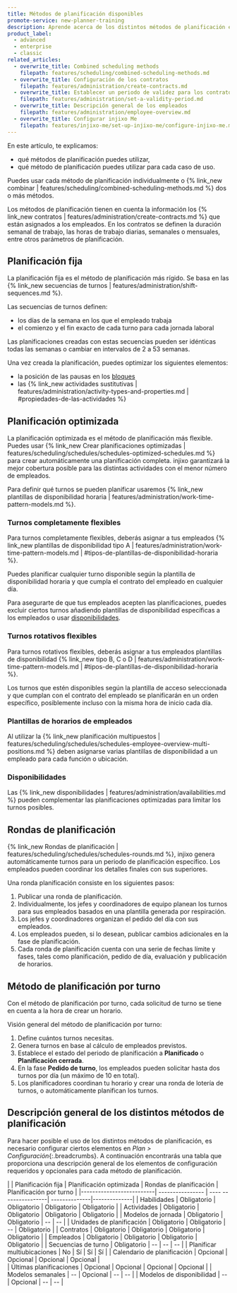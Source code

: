 ```yaml
---
title: Métodos de planificación disponibles
promote-service: new-planner-training
description: Aprende acerca de los distintos métodos de planificación en injixo.
product_label:
  - advanced
  - enterprise
  - classic
related_articles:
  - overwrite_title: Combined scheduling methods
    filepath: features/scheduling/combined-scheduling-methods.md
  - overwrite_title: Configuración de los contratos
    filepath: features/administration/create-contracts.md
  - overwrite_title: Establecer un periodo de validez para los contratos
    filepath: features/administration/set-a-validity-period.md
  - overwrite_title: Descripción general de los empleados
    filepath: features/administration/employee-overview.md
  - overwrite_title: Configurar injixo Me
    filepath: features/injixo-me/set-up-injixo-me/configure-injixo-me.md
---
```


En este artículo, te explicamos:

- qué métodos de planificación puedes utilizar,
- qué método de planificación puedes utilizar para cada caso de uso.

Puedes usar cada método de planificación individualmente o {% link_new combinar | features/scheduling/combined-scheduling-methods.md %} dos o más métodos.

Los métodos de planificación tienen en cuenta la información los {% link_new contratos | features/administration/create-contracts.md %} que están asignados a los empleados. En los contratos se definen la duración semanal de trabajo, las horas de trabajo diarias, semanales o mensuales, entre otros parámetros de planificación.

## Planificación fija

La planificación fija es el método de planificación más rígido. Se basa en las {% link_new secuencias de turnos | features/administration/shift-sequences.md %}.

Las secuencias de turnos definen:

- los días de la semana en los que el empleado trabaja
- el comienzo y el fin exacto de cada turno para cada jornada laboral

Las planificaciones creadas con estas secuencias pueden ser idénticas todas las semanas o cambiar en intervalos de 2 a 53 semanas.

Una vez creada la planificación, puedes optimizar los siguientes elementos:

- la posición de las pausas en los [bloques](fixed-elements-vs-corridors)
- las {% link_new actividades sustitutivas | features/administration/activity-types-and-properties.md | #propiedades-de-las-actividades %}

## Planificación optimizada

La planificación optimizada es el método de planificación más flexible. Puedes usar {% link_new Crear planificaciones optimizadas | features/scheduling/schedules/schedules-optimized-schedules.md %} para crear automáticamente una planificación completa. injixo garantizará la mejor cobertura posible para las distintas actividades con el menor número de empleados.

Para definir qué turnos se pueden planificar usaremos {% link_new plantillas de disponibilidad horaria | features/administration/work-time-pattern-models.md %}.

### Turnos completamente flexibles

Para turnos completamente flexibles, deberás asignar a tus empleados {% link_new plantillas de disponibilidad tipo A | features/administration/work-time-pattern-models.md | #tipos-de-plantillas-de-disponibilidad-horaria %}.

Puedes planificar cualquier turno disponible según la plantilla de disponibilidad horaria y que cumpla el contrato del empleado en cualquier día.

Para asegurarte de que tus empleados acepten las planificaciones, puedes excluir ciertos turnos añadiendo plantillas de disponibilidad específicas a los empleados o usar [disponibilidades](#Disponibilidades).

### Turnos rotativos flexibles

Para turnos rotativos flexibles, deberás asignar a tus empleados plantillas de disponibilidad {% link_new tipo B, C o D | features/administration/work-time-pattern-models.md | #tipos-de-plantillas-de-disponibilidad-horaria %}.

Los turnos que estén disponibles según la plantilla de acceso seleccionada y que cumplan con el contrato del empleado se planificarán en un orden específico, posiblemente incluso con la misma hora de inicio cada día.

### Plantillas de horarios de empleados

Al utilizar la {\% link_new planificación multipuestos | features/scheduling/schedules/schedules-employee-overview-multi-positions.md %} deben asignarse varias plantillas de disponibilidad a un empleado para cada función o ubicación.

### Disponibilidades

Las {% link_new disponibilidades | features/administration/availabilities.md %} pueden complementar las planificaciones optimizadas para limitar los turnos posibles.

## Rondas de planificación

{% link_new Rondas de planificación | features/scheduling/schedules/schedules-rounds.md %}, injixo genera automáticamente turnos para un periodo de planificación específico. Los empleados pueden coordinar los detalles finales con sus superiores.

Una ronda planificación consiste en los siguientes pasos:

1. Publicar una ronda de planificación.
2. Individualmente, los jefes y coordinadores de equipo planean los turnos para sus empleados basados en una plantilla generada por respiración.
3. Los jefes y coordinadores organizan el pedido del día con sus empleados.
4. Los empleados pueden, si lo desean, publicar cambios adicionales en la fase de planificación.
5. Cada ronda de planificación cuenta con una serie de fechas límite y fases, tales como planificación, pedido de día, evaluación y publicación de horarios.

## Método de planificación por turno

Con el método de planificación por turno, cada solicitud de turno se tiene en cuenta a la hora de crear un horario.

Visión general del método de planificación por turno:

1. Define cuántos turnos necesitas.
2. Genera turnos en base al cálculo de empleados previstos.
3. Establece el estado del periodo de planificación a **Planificado** o **Planificación cerrada**.
4. En la fase **Pedido de turno**, los empleados pueden solicitar hasta dos turnos por día (un máximo de 10 en total).
5. Los planificadores coordinan tu horario y crear una ronda de lotería de turnos, o automáticamente planifican los turnos.

## Descripción general de los distintos métodos de planificación

Para hacer posible el uso de los distintos métodos de planificación, es necesario configurar ciertos elementos en _Plan > Configuración_{:.breadcrumbs}. A continuación encontrarás una tabla que proporciona una descripción general de los elementos de configuración requeridos y opcionales para cada método de planificación.

|                          | Planificación fija  | Planificación optimizada | Rondas de planificación | Planificación por turno |
|--------------------------| ----------------  | ---- ----------------| --------------|--------------|
| Habilidades                   | Obligatorio          | Obligatorio             | Obligatorio      | Obligatorio      |
| Actividades               | Obligatorio          | Obligatorio             | Obligatorio      | Obligatorio      |
| Modelos de jornada           | Obligatorio          | Obligatorio             | --      | --      |
| Unidades de planificación           | Obligatorio          | Obligatorio             | --      | Obligatorio      |
| Contratos                | Obligatorio          | Obligatorio             | Obligatorio      | Obligatorio      |
| Empleados                | Obligatorio          | Obligatorio             | Obligatorio      | Obligatorio      |
| Secuencias de turno          | Obligatorio          | --                   | --      | --      |
| Planificar multiubicaciones  | No                | Sí             | Sí      | Sí      |
| Calendario de planificación        | Opcional          | Opcional             | Opcional      | Opcional      |  
| Últimas planificaciones               | Opcional          | Opcional             | Opcional      | Opcional      |
| Modelos semanales       | --                | Opcional             | --            | --            |
| Modelos de disponibilidad       | --                | Opcional             | --            | --            |